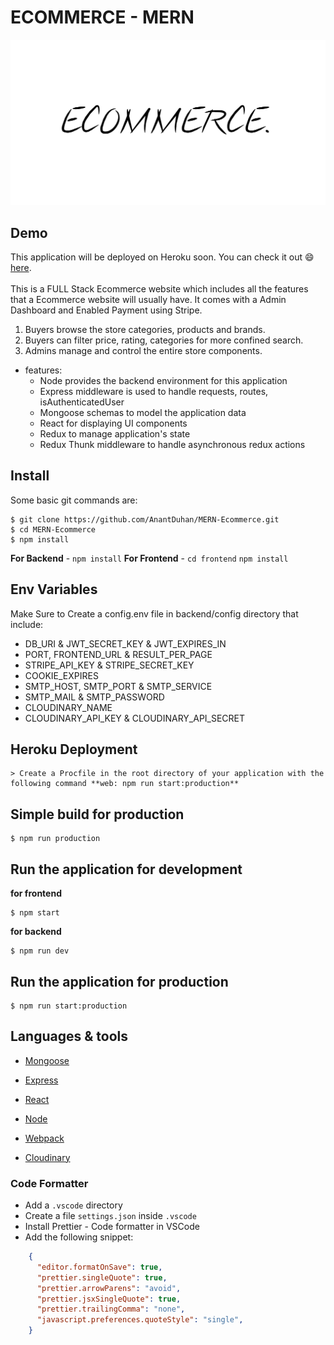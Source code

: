 # ECOMMERCE - MERN
![ecommerce](/frontend/src/images/logo.png)
## Demo
This application will be deployed on Heroku soon. You can check it out :smile: [here]().<br>
<br>
This is a FULL Stack Ecommerce website which includes all the features that a Ecommerce website will usually have. It comes with a Admin Dashboard and Enabled Payment using Stripe.

1. Buyers browse the store categories, products and brands.
2. Buyers can filter price, rating, categories for more confined search.
3. Admins manage and control the entire store components.

* features:
  * Node provides the backend environment for this application
  * Express middleware is used to handle requests, routes, isAuthenticatedUser
  * Mongoose schemas to model the application data
  * React for displaying UI components
  * Redux to manage application's state
  * Redux Thunk middleware to handle asynchronous redux actions

## Install
Some basic git commands are:
```git
$ git clone https://github.com/AnantDuhan/MERN-Ecommerce.git
$ cd MERN-Ecommerce
$ npm install
```
**For Backend** - `npm install`
**For Frontend** - `cd frontend` `npm install`


## Env Variables

Make Sure to Create a config.env file in backend/config directory that include:

* DB_URI & JWT_SECRET_KEY & JWT_EXPIRES_IN
* PORT, FRONTEND_URL & RESULT_PER_PAGE 
* STRIPE_API_KEY & STRIPE_SECRET_KEY
* COOKIE_EXPIRES
* SMTP_HOST, SMTP_PORT & SMTP_SERVICE
* SMTP_MAIL & SMTP_PASSWORD
* CLOUDINARY_NAME
* CLOUDINARY_API_KEY & CLOUDINARY_API_SECRET


## Heroku Deployment

```
> Create a Procfile in the root directory of your application with the following command **web: npm run start:production**
```


## Simple build for production

```
$ npm run production
```

## Run the application for development

**for frontend**
```
$ npm start
```

**for backend**
```
$ npm run dev
```

## Run the application for production

```
$ npm run start:production
```

## Languages & tools

- [Mongoose](https://mongoosejs.com/)

- [Express](https://expressjs.com/)

- [React](https://reactjs.org/)

- [Node](https://nodejs.org/en/)

- [Webpack](https://webpack.js.org/)

- [Cloudinary](https://cloudinary.com/)

### Code Formatter

- Add a `.vscode` directory
- Create a file `settings.json` inside `.vscode`
- Install Prettier - Code formatter in VSCode
- Add the following snippet:  

```json
    {
      "editor.formatOnSave": true,
      "prettier.singleQuote": true,
      "prettier.arrowParens": "avoid",
      "prettier.jsxSingleQuote": true,
      "prettier.trailingComma": "none",
      "javascript.preferences.quoteStyle": "single",
    }
```

